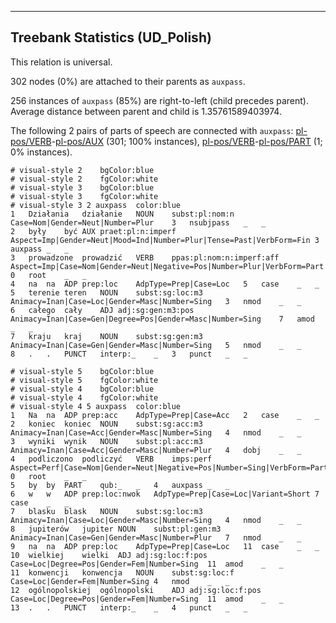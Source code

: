 

--------------------------------------------------------------------------------

## Treebank Statistics (UD_Polish)

This relation is universal.

302 nodes (0%) are attached to their parents as `auxpass`.

256 instances of `auxpass` (85%) are right-to-left (child precedes parent).
Average distance between parent and child is 1.35761589403974.

The following 2 pairs of parts of speech are connected with `auxpass`: [pl-pos/VERB]()-[pl-pos/AUX]() (301; 100% instances), [pl-pos/VERB]()-[pl-pos/PART]() (1; 0% instances).


~~~ conllu
# visual-style 2	bgColor:blue
# visual-style 2	fgColor:white
# visual-style 3	bgColor:blue
# visual-style 3	fgColor:white
# visual-style 3 2 auxpass	color:blue
1	Działania	działanie	NOUN	subst:pl:nom:n	Case=Nom|Gender=Neut|Number=Plur	3	nsubjpass	_	_
2	były	być	AUX	praet:pl:n:imperf	Aspect=Imp|Gender=Neut|Mood=Ind|Number=Plur|Tense=Past|VerbForm=Fin	3	auxpass	_	_
3	prowadzone	prowadzić	VERB	ppas:pl:nom:n:imperf:aff	Aspect=Imp|Case=Nom|Gender=Neut|Negative=Pos|Number=Plur|VerbForm=Part|Voice=Pass	0	root	_	_
4	na	na	ADP	prep:loc	AdpType=Prep|Case=Loc	5	case	_	_
5	terenie	teren	NOUN	subst:sg:loc:m3	Animacy=Inan|Case=Loc|Gender=Masc|Number=Sing	3	nmod	_	_
6	całego	cały	ADJ	adj:sg:gen:m3:pos	Animacy=Inan|Case=Gen|Degree=Pos|Gender=Masc|Number=Sing	7	amod	_	_
7	kraju	kraj	NOUN	subst:sg:gen:m3	Animacy=Inan|Case=Gen|Gender=Masc|Number=Sing	5	nmod	_	_
8	.	.	PUNCT	interp:_	_	3	punct	_	_

~~~


~~~ conllu
# visual-style 5	bgColor:blue
# visual-style 5	fgColor:white
# visual-style 4	bgColor:blue
# visual-style 4	fgColor:white
# visual-style 4 5 auxpass	color:blue
1	Na	na	ADP	prep:acc	AdpType=Prep|Case=Acc	2	case	_	_
2	koniec	koniec	NOUN	subst:sg:acc:m3	Animacy=Inan|Case=Acc|Gender=Masc|Number=Sing	4	nmod	_	_
3	wyniki	wynik	NOUN	subst:pl:acc:m3	Animacy=Inan|Case=Acc|Gender=Masc|Number=Plur	4	dobj	_	_
4	podliczono	podliczyć	VERB	imps:perf	Aspect=Perf|Case=Nom|Gender=Neut|Negative=Pos|Number=Sing|VerbForm=Part|Voice=Pass	0	root	_	_
5	by	by	PART	qub:_	_	4	auxpass	_	_
6	w	w	ADP	prep:loc:nwok	AdpType=Prep|Case=Loc|Variant=Short	7	case	_	_
7	blasku	blask	NOUN	subst:sg:loc:m3	Animacy=Inan|Case=Loc|Gender=Masc|Number=Sing	4	nmod	_	_
8	jupiterów	jupiter	NOUN	subst:pl:gen:m3	Animacy=Inan|Case=Gen|Gender=Masc|Number=Plur	7	nmod	_	_
9	na	na	ADP	prep:loc	AdpType=Prep|Case=Loc	11	case	_	_
10	wielkiej	wielki	ADJ	adj:sg:loc:f:pos	Case=Loc|Degree=Pos|Gender=Fem|Number=Sing	11	amod	_	_
11	konwencji	konwencja	NOUN	subst:sg:loc:f	Case=Loc|Gender=Fem|Number=Sing	4	nmod	_	_
12	ogólnopolskiej	ogólnopolski	ADJ	adj:sg:loc:f:pos	Case=Loc|Degree=Pos|Gender=Fem|Number=Sing	11	amod	_	_
13	.	.	PUNCT	interp:_	_	4	punct	_	_

~~~



